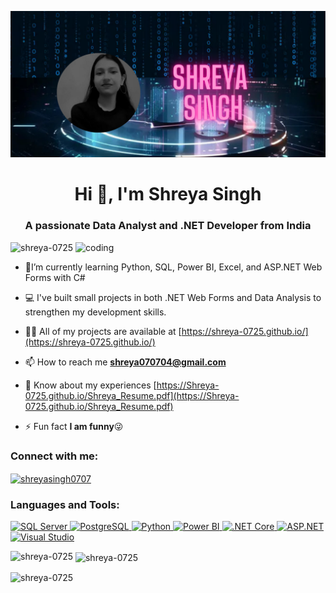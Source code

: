 ![logo](https://github.com/Shreya-0725/Shreya-0725/blob/main/MY%20BANNER.png)
<h1 align="center">Hi 👋, I'm Shreya Singh</h1>
<h3 align="center">A passionate Data Analyst and .NET Developer from India</h3>

<img align="right" alt="coding" width="400" src="https://camo.githubusercontent.com/5bf0da46c5398f75e2ec953592c02afcf69379dcdb12a0c2922654a57b51fce2/68747470733a2f2f63646e2e6472696262626c652e636f6d2f75736572732f313336343032392f73637265656e73686f74732f31363039333236382f6d656469612f36386538326137666234393034363134613930363664366235343063313462322e676966">

<p align="left"> <img src="https://komarev.com/ghpvc/?username=shreya-0725&label=Profile%20views&color=0e75b6&style=flat" alt="shreya-0725" /> </p>

- 🌱I’m currently learning Python, SQL, Power BI, Excel, and ASP.NET Web Forms with C#
- 💻 I've built small projects in both .NET Web Forms and Data Analysis to strengthen my development skills.

- 👨‍💻 All of my projects are available at [https://shreya-0725.github.io/](https://shreya-0725.github.io/)

- 📫 How to reach me **shreya070704@gmail.com**

- 📄 Know about my experiences [https://Shreya-0725.github.io/Shreya_Resume.pdf](https://Shreya-0725.github.io/Shreya_Resume.pdf)

- ⚡ Fun fact **I am funny**😜

<h3 align="left">Connect with me:</h3>
<p align="left">
<a href="https://linkedin.com/in/shreyasingh0707" target="blank"><img align="center" src="https://raw.githubusercontent.com/rahuldkjain/github-profile-readme-generator/master/src/images/icons/Social/linked-in-alt.svg" alt="shreyasingh0707" height="30" width="40" /></a>
</p>


<h3 align="left">Languages and Tools:</h3>
<p align="left">

  <!-- SQL Server -->
  <a href="https://www.microsoft.com/en-us/sql-server" target="_blank">
    <img src="https://www.svgrepo.com/show/303229/microsoft-sql-server-logo.svg" alt="SQL Server" width="40" height="40"/>
  </a>

  <!-- PostgreSQL -->
  <a href="https://www.postgresql.org" target="_blank">
    <img src="https://cdn.jsdelivr.net/gh/devicons/devicon/icons/postgresql/postgresql-original.svg" alt="PostgreSQL" width="40" height="40"/>
  </a>

  <!-- Python -->
  <a href="https://www.python.org" target="_blank">
    <img src="https://cdn.jsdelivr.net/gh/devicons/devicon/icons/python/python-original.svg" alt="Python" width="40" height="40"/>
  </a>

  <!-- Power BI -->
  <a href="https://powerbi.microsoft.com/" target="_blank">
    <img src="https://github.com/microsoft/PowerBI-Icons/raw/main/SVG/Power-BI.svg" alt="Power BI" width="40" height="40"/>
  </a>

  <!-- .NET Core -->
  <a href="https://dotnet.microsoft.com/" target="_blank">
    <img src="https://cdn.jsdelivr.net/gh/devicons/devicon/icons/dot-net/dot-net-plain-wordmark.svg" alt=".NET Core" width="40" height="40"/>
  </a>

  <!-- ASP.NET -->
  <a href="https://dotnet.microsoft.com/apps/aspnet" target="_blank">
    <img src="https://cdn.jsdelivr.net/gh/devicons/devicon/icons/dot-net/dot-net-plain.svg" alt="ASP.NET" width="40" height="40"/>
  </a>

  <!-- Visual Studio -->
  <a href="https://visualstudio.microsoft.com/" target="_blank">
    <img src="https://cdn.jsdelivr.net/gh/devicons/devicon/icons/visualstudio/visualstudio-plain.svg" alt="Visual Studio" width="40" height="40"/>
  </a>
</p>




<p><img align="left" src="https://github-readme-stats.vercel.app/api/top-langs?username=shreya-0725&show_icons=true&locale=en&layout=compact" alt="shreya-0725" /></p>

<p>&nbsp;<img align="center" src="https://github-readme-stats.vercel.app/api?username=shreya-0725&show_icons=true&locale=en" alt="shreya-0725" /></p>

<p><img align="center" src="https://github-readme-streak-stats.herokuapp.com/?user=shreya-0725&" alt="shreya-0725" /></p>

